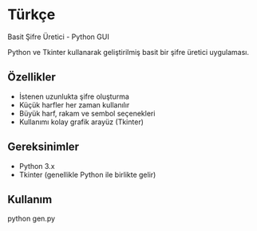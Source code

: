#  Türkçe
Basit Şifre Üretici - Python GUI

Python ve Tkinter kullanarak geliştirilmiş basit bir şifre üretici uygulaması.

## Özellikler

- İstenen uzunlukta şifre oluşturma  
- Küçük harfler her zaman kullanılır  
- Büyük harf, rakam ve sembol seçenekleri  
- Kullanımı kolay grafik arayüz (Tkinter)  

## Gereksinimler

- Python 3.x  
- Tkinter (genellikle Python ile birlikte gelir)  

## Kullanım

python gen.py

